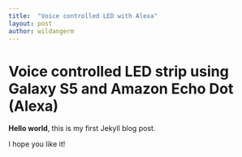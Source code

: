 ```yaml
---
title:  "Voice controlled LED with Alexa"
layout: post
author: wildangerm
---
```


# Voice controlled LED strip using Galaxy S5 and Amazon Echo Dot (Alexa)


**Hello world**, this is my first Jekyll blog post.

I hope you like it!
